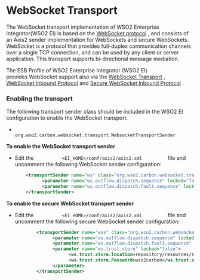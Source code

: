 # WebSocket Transport

The WebSocket transport implementation of WSO2 Enterprise
Integrator(WSO2 EI) is based on the [WebSocket
protocol](http://tools.ietf.org/html/rfc6455) , and consists of an Axis2
sender implementation for WebSockets and secure WebSockets. WebSocket is
a protocol that provides full-duplex communication channels over a
single TCP connection, and can be used by any client or server
application. This transport supports bi-directional message mediation.

The ESB Profile of WSO2 Enterprise Integrator (WSO2 EI)
provides WebSocket support also via the [WebSocket
Transport](_WebSocket_Transport_) , [WebSocket Inbound
Protocol](https://docs.wso2.com/display/EI650/WebSocket+Inbound+Protocol)
and [Secure WebSocket Inbound
Protocol](https://docs.wso2.com/display/EI650/Secure+WebSocket+Inbound+Protocol)
.

### Enabling the transport

The following transport sender class should be included in the WSO2 EI
configuration to enable the WebSocket transport.

-   `          org.wso2.carbon.websocket.transport.WebsocketTransportSender         `

**To enable the WebSocket transport sender**

-   Edit the `           <EI_HOME>/conf/axis2/axis2.xml          ` file
    and uncomment the following WebSocket sender configuration:

    ``` xml
        <transportSender name="ws" class="org.wso2.carbon.websocket.transport.WebsocketTransportSender">
              <parameter name="ws.outflow.dispatch.sequence" locked="false">outflowDispatchSeq</parameter>
              <parameter name="ws.outflow.dispatch.fault.sequence" locked="false">outflowFaultSeq</parameter>       
        </transportSender>
    ```

**To enable the secure WebSocket transport sender**

-   Edit the `           <EI_HOME>/conf/axis2/axis2.xml          ` file
    and uncomment the following secure WebSocket sender configuration:

    ``` xml
            <transportSender name="wss" class="org.wso2.carbon.websocket.transport.WebsocketTransportSender">
                  <parameter name="ws.outflow.dispatch.sequence" locked="false">outflowDispatchSeq</parameter>
                  <parameter name="ws.outflow.dispatch.fault.sequence" locked="false">outflowFaultSeq</parameter>
                  <parameter name="ws.trust.store" locked="false">
                        <ws.trust.store.location>repository/resources/security/client-truststore.jks</ws.trust.store.location>
                        <ws.trust.store.Password>wso2carbon</ws.trust.store.Password>
                  </parameter>
            </transportSender>
    ```
